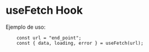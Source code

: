 # useFetch Hook

Ejemplo de uso:
```
    const url = "end_point";
    const { data, loading, error } = useFetch(url);
```
